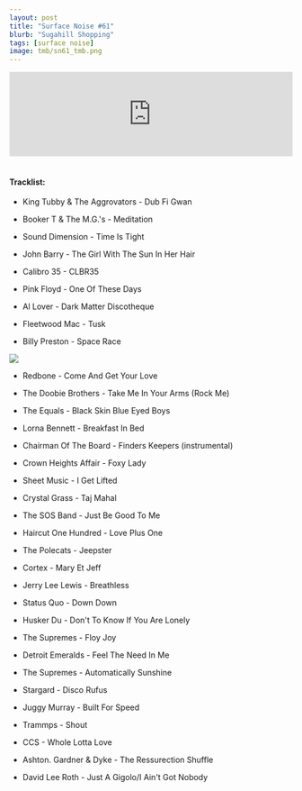 ```yaml
---
layout: post
title: "Surface Noise #61"
blurb: "Sugahill Shopping"
tags: [surface noise]
image: tmb/sn61_tmb.png
---
```


<iframe scrolling="no" id="hearthis_at_track_3352117" width="100%" height="150" src="https://hearthis.at/embed/3352117/transparent_black/?hcolor=&color=&style=2&block_size=2&block_space=1&background=1&waveform=0&cover=0&autoplay=0&css=" frameborder="0" allowtransparency allow="autoplay"><p>Listen to <a href="https://hearthis.at/zerocc/surface-noise-61-11719/" target="_blank">Surface Noise #61 (11/7/19)</a> <span>by</span><a href="https://hearthis.at/zerocc/" target="_blank" >Zero</a> <span>on</span> <a href="https://hearthis.at/" target="_blank">hearthis.at</a></p></iframe>
&nbsp;

#### Tracklist:

- King Tubby & The Aggrovators - Dub Fi Gwan
- Booker T & The M.G.'s - Meditation
- Sound Dimension - Time Is Tight

- John Barry - The Girl With The Sun In Her Hair
- Calibro 35 - CLBR35
- Pink Floyd - One Of These Days

- Al Lover - Dark Matter Discotheque
- Fleetwood Mac - Tusk
- Billy Preston - Space Race

![](https://lh3.googleusercontent.com/zcbXAcqUEJFmTmEFoX4DymIFt_rlW3dqcSuVB9YrnmQCFQmLb6QVKKgnn8PwqNyPwpWXyvIPT099r41-BiQq6LqS6h-yGcWygmwV9iGM757yDhQQEYPbcOaZ7hinlrHzqrsObLmMvIgU0AEgSm5di3rv3jezMwJrwPVUcKt8tSzbs2rv6lOIbKO4OB5lbQFws_UhZYvWL91myG7285antK9rtLn_9x1EahlxdNIuuzO_ledxIotH3tSt7BYZ9ZYZ8JW9wHujdYmA7uvE_q1YaffSO3XQQ-SwTXikL1ASopPwWmJA_bkvxySqHj22v5zeNCinmdCAAoQD52wl4tlx8SXxxLbJTdY7shbTd3UF630l5uz24EU5jZ26UaMKbFedk58MoHEu7N66qVALqNI8cAj1a7kK4-z284QQhBJXmkvIO-TURhzsBgUZemKNFSX5DXSG0sfJM1J5c98hmf0-ddurBEZGfY08P2KcEMqcnF2ZPPTVVnOOqURmAQAuTp4fiYNbgBZcH829U_DYIA4i2_0ybriXxTOsCuLlTFOicO9B3cji031zpPojaA83OQSQ_bqg2mh1XbtxpsppBKfmrv3vxWcacXwLrZT9oyFM5JwbNXuYlEFq_EHGOIZ-LYTovr4pgYRhIgJdM8VdO70VVoPl=w600-h599-no)

- Redbone - Come And Get Your Love
- The Doobie Brothers - Take Me In Your Arms (Rock Me)
- The Equals - Black Skin Blue Eyed Boys

- Lorna Bennett - Breakfast In Bed
- Chairman Of The Board - Finders Keepers (instrumental)
- Crown Heights Affair - Foxy Lady

- Sheet Music - I Get Lifted
- Crystal Grass - Taj Mahal
- The SOS Band - Just Be Good To Me

- Haircut One Hundred - Love Plus One
- The Polecats - Jeepster
- Cortex - Mary Et Jeff

- Jerry Lee Lewis - Breathless
- Status Quo - Down Down
- Husker Du - Don't To Know If You Are Lonely

- The Supremes - Floy Joy
- Detroit Emeralds - Feel The Need In Me
- The Supremes - Automatically Sunshine

- Stargard - Disco Rufus
- Juggy Murray - Built For Speed
- Trammps - Shout

- CCS - Whole Lotta Love
- Ashton. Gardner & Dyke - The Ressurection Shuffle

- David Lee Roth - Just A Gigolo/I Ain't Got Nobody
